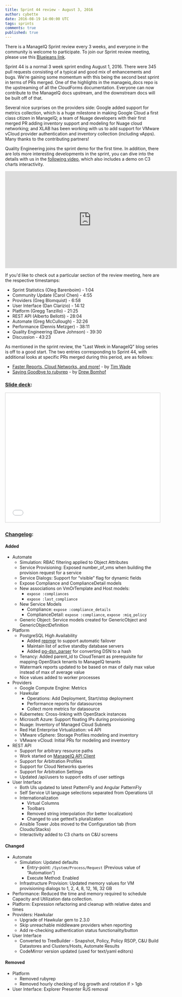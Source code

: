 ```yaml
---
title: Sprint 44 review - August 3, 2016
author: cybette
date: 2016-08-19 14:00:00 UTC
tags: sprints
comments: true
published: true
---
```


There is a ManageIQ Sprint review every 3 weeks, and everyone in the community is welcome to participate. To join our Sprint review meeting, please use this [Bluejeans link](https://bluejeans.com/5927041376/).

Sprint 44 is a normal 3 week sprint ending August 1, 2016. There were 345 pull requests consisting of a typical and good mix of enhancements and bugs. We're gaining some momentum with this being the second best sprint in terms of PRs merged. One of the highlights in the manageiq\_docs repo is the upstreaming of all the CloudForms documentation. Everyone can now contribute to the ManageIQ docs upstream, and the downstream docs will be built off of that.

Several nice surprises on the providers side: Google added support for metrics collection, which is a huge milestone in making Google Cloud a first class citizen in ManageIQ; a team of Nuage developers with their first merged PR adding inventory support and modeling for Nuage cloud networking; and XLAB has been working with us to add support for VMware vCloud provider authentication and inventory collection (including vApps). Many thanks to the contributing partners!

Quality Engineering joins the sprint demo for the first time. In addition, there are lots more interesting developments in the sprint, you can dive into the details with us in the [following video](https://www.youtube.com/watch?v=Fb9RiS3nj9c), which also includes a demo on C3 charts interactivity.

<iframe width="560" height="315" src="https://www.youtube.com/embed/Fb9RiS3nj9c" frameborder="0" allowfullscreen></iframe>

If you'd like to check out a particular section of the review meeting, here are the respective timestamps:

* Sprint Statistics (Oleg Barenboim) - 1:04
* Community Update (Carol Chen) - 4:55
* Providers (Greg Blomquist) - 6:58
* User Interface (Dan Clarizio) - 14:12
* Platform (Gregg Tanzillo) - 21:25
* REST API (Alberto Bellotti) - 28:04
* Automate (Greg McCullough) - 32:26
* Performance (Dennis Metzger) - 38:11
* Quality Engineering (Dave Johnson) - 39:30
* Discussion - 43:23

As mentioned in the sprint review, the "Last Week in ManageIQ" blog series is off to a good start. The two entries corresponding to Sprint 44, with additional looks at specific PRs merged during this period, are as follows:

* [Faster Reports, Cloud Networks, and more!](http://manageiq.org/blog/2016/07/last-week-in-manageiq-faster-reports-cloud-networks-and-more/) - by [Tim Wade](https://twitter.com/imtayadeway)
* [Saying Goodbye to rubyrep](http://manageiq.org/blog/2016/08/last-week-in-manageiq-saying-goodbye-to-rubyrep/) - by [Drew Bomhof](https://github.com/syncrou)

### [Slide deck](http://www.slideshare.net/ManageIQ/sprint-44-review):

<iframe src="//www.slideshare.net/slideshow/embed_code/key/KVtlIpuZIZyTMb" width="510" height="420" frameborder="0" marginwidth="0" marginheight="0" scrolling="no" style="border:1px solid #CCC; border-width:1px; margin-bottom:5px; max-width: 100%;" allowfullscreen> </iframe> 

### [Changelog](http://manageiq.org/community/changelog/):

#### Added

* Automate
  - Simulation: RBAC filtering applied to Object Attributes
  - Service Provisioning: Exposed number_of_vms when building the provision request for a service
  - Service Dialogs: Support for “visible” flag for dynamic fields
  - Expose Compliance and ComplianceDetail models
  - New associations on VmOrTemplate and Host models:
    - `expose :compliances`
    - `expose :last_compliance`
  - New Service Models
    - Compliance: `expose :compliance_details`
    - ComplianceDetail: `expose :compliance`, `expose :miq_policy`
  - Generic Object: Service models created for GenericObject and GenericObjectDefinition
* Platform
  - PostgreSQL High Availability
    - Added [repmgr](http://repmgr.org/)  to support automatic failover
    - Maintain list of active standby database servers
    - Added [pg-dsn_parser](https://github.com/ManageIQ/pg-dsn_parser) for converting DSN to a hash
  - Tenancy: Added parent_id to CloudTenant as prerequisite for mapping OpenStack tenants to ManageIQ tenants
  - Watermark reports updated to be based on max of daily max value instead of max of average value
  - Nice values added to worker processes
* Providers
  - Google Compute Engine: Metrics
  - Hawkular
    - Operations: Add Deployment, Start/stop deployment
    - Performance reports for datasources
    - Collect more metrics for datasource
  - Kubernetes: Cross-linking with OpenStack instances
  - Microsoft Azure: Support floating IPs during provisioning
  - Nuage: Inventory of Managed Cloud Subnets
  - Red Hat Enterprise Virtualization: v4 API
  - VMware vSphere: Storage Profiles modeling and inventory
  - VMware vCloud: Initial PRs for modeling and inventory
* REST API
  - Support for arbitrary resource paths
  - Work started on [ManageIQ API Client](https://github.com/ManageIQ/manageiq-api-client)
  - Support for Arbitration Profiles
  - Support for Cloud Networks queries
  - Support for Arbitration Settings
  - Updated /api/users to support edits of user settings
* User Interface
  - Both UIs updated to latest PatternFly and Angular PatternFly
  - Self Service UI language selections separated from Operations UI
  - Internationalization
    - Virtual Columns
    - Toolbars
    - Removed string interpolation (for better localization)
    - Changed to use gettext’s pluralization
  - Ansible Tower Jobs moved to the Configuration tab (from Clouds/Stacks)
  - Interactivity added to C3 charts on C&U screens  
  
#### Changed

* Automate
  - Simulation: Updated defaults
    - Entry-point: `/System/Process/Request` (Previous value of “Automation”)
    - Execute Method: Enabled
  - Infrastructure Provision: Updated memory values for VM provisioning dialogs to 1, 2, 4, 8, 12, 16, 32 GB
* Performance: Reduced the time and memory required to schedule Capacity and Utilization data collection.
* Platform: Expression refactoring and cleanup with relative dates and times
* Providers: Hawkular
  - Upgrade of Hawkular gem to 2.3.0
  - Skip unreachable middleware providers when reporting
  - Add re-checking authentication status functionality/button
* User Interface
  - Converted to TreeBuilder - Snapshot, Policy, Policy RSOP, C&U Build Datastores and Clusters/Hosts, Automate Results
  - CodeMirror version updated (used for text/yaml editors)

#### Removed

* Platform
  - Removed rubyrep
  - Removed hourly checking of log growth and rotation if > 1gb
* User Interface: Explorer Presenter RJS removal